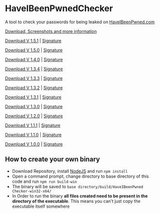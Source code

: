 # HaveIBeenPwnedChecker
A tool to check your passwords for being leaked on [HaveIBeenPwned.com](https://www.haveibeenpwned.com)

[Download, Screenshots and more information](https://www.astrogd.eu/software/haveibeenpwned-checker)

[Download V 1.5.1](https://software.astrogd.eu/haveibeenpwnedchecker/download/HaveIBeenPwnedCheckerV1.5.1.exe) | [Signature](https://software.astrogd.eu/haveibeenpwnedchecker/download/HaveIBeenPwnedCheckerV1.5.1.exe.sig)

[Download V 1.5.0](https://software.astrogd.eu/haveibeenpwnedchecker/download/HaveIBeenPwnedCheckerV1.5.0.exe) | [Signature](https://software.astrogd.eu/haveibeenpwnedchecker/download/HaveIBeenPwnedCheckerV1.5.0.exe.sig)

[Download V 1.4.0](https://software.astrogd.eu/haveibeenpwnedchecker/download/HaveIBeenPwnedCheckerV1.4.0.exe) | [Signature](https://software.astrogd.eu/haveibeenpwnedchecker/download/HaveIBeenPwnedCheckerV1.4.0.exe.sig)

[Download V 1.3.4](https://software.astrogd.eu/haveibeenpwnedchecker/download/HaveIBeenPwnedCheckerV1.3.4.exe) | [Signature](https://software.astrogd.eu/haveibeenpwnedchecker/download/HaveIBeenPwnedCheckerV1.3.4.exe.sig)

[Download V 1.3.3](https://software.astrogd.eu/haveibeenpwnedchecker/download/HaveIBeenPwnedCheckerV1.3.3.exe) | [Signature](https://software.astrogd.eu/haveibeenpwnedchecker/download/HaveIBeenPwnedCheckerV1.3.3.exe.sig)

[Download V 1.3.2](https://software.astrogd.eu/haveibeenpwnedchecker/download/HaveIBeenPwnedCheckerV1.3.2.exe) | [Signature](https://software.astrogd.eu/haveibeenpwnedchecker/download/HaveIBeenPwnedCheckerV1.3.2.exe.sig)

[Download V 1.3.1](https://software.astrogd.eu/haveibeenpwnedchecker/download/HaveIBeenPwnedCheckerV1.3.1.exe) | [Signature](https://software.astrogd.eu/haveibeenpwnedchecker/download/HaveIBeenPwnedCheckerV1.3.1.exe.sig)

[Download V 1.3.0](https://software.astrogd.eu/haveibeenpwnedchecker/download/HaveIBeenPwnedCheckerV1.3.0.exe) | [Signature](https://software.astrogd.eu/haveibeenpwnedchecker/download/HaveIBeenPwnedCheckerV1.3.0.exe.sig)

[Download V 1.2.0](https://software.astrogd.eu/haveibeenpwnedchecker/download/HaveIBeenPwnedCheckerV1.2.0.exe) | [Signature](https://software.astrogd.eu/haveibeenpwnedchecker/download/HaveIBeenPwnedCheckerV1.2.0.exe.sig)

[Download V 1.1.1](https://software.astrogd.eu/haveibeenpwnedchecker/download/HaveIBeenPwnedCheckerV1.1.1.exe) | [Signature](https://software.astrogd.eu/haveibeenpwnedchecker/download/HaveIBeenPwnedCheckerV1.1.1.exe.sig)

[Download V 1.1.0](https://software.astrogd.eu/haveibeenpwnedchecker/download/HaveIBeenPwnedCheckerV1.1.0.exe) | [Signature](https://software.astrogd.eu/haveibeenpwnedchecker/download/HaveIBeenPwnedCheckerV1.1.0.exe.sig)

[Download V 1.0.0](https://software.astrogd.eu/haveibeenpwnedchecker/download/HaveIBeenPwnedCheckerV1.0.0.exe) | [Signature](https://software.astrogd.eu/haveibeenpwnedchecker/download/HaveIBeenPwnedCheckerV1.0.0.exe.sig)

## How to create your own binary
- Download Repository, install [NodeJS](https://www.nodejs.org) and run `npm install`
- Open a command prompt, change directory to base directory of this code and run `npm run build-win`
- The binary will be saved to `base directory/build/HaveIBeenPwned Checker-win32-x64/`
- In Order to run the binary **all files created need to be present in the directory of the executable**. This means you can't just copy the executable itself somewhere
